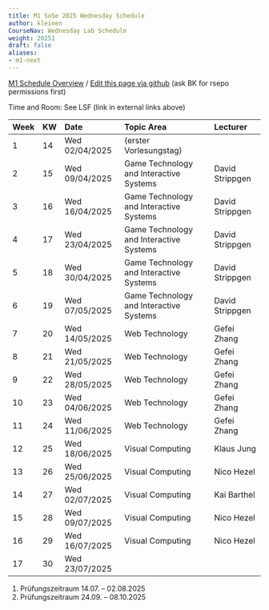 ```yaml
---
title: M1 SoSe 2025 Wednesday Schedule
author: kleinen
CourseNav: Wednesday Lab Schedule
weight: 20251
draft: false
aliases: 
- m1-next
---
```

 
[M1 Schedule Overview](/classes/m1)
/
[Edit this page via github](https://github.com/progwebtec/classes-module/blob/main/content/classes/ss2025/m1/schedule/index.md) (ask BK for rsepo permissions first)

Time and Room: See LSF (link in external links above)


| Week | KW  | Date                                                   | Topic Area                              | Lecturer        |
| :--- | :-- | :----------------------------------------------------- | :-------------------------------------- | :-------------- |
|1 | 14 | Wed 02/04/2025 | (erster Vorlesungstag)                  |                 |
|2 | 15 | Wed 09/04/2025 | Game Technology and Interactive Systems | David Strippgen |
|3 | 16 | Wed 16/04/2025 | Game Technology and Interactive Systems | David Strippgen |
|4 | 17 | Wed 23/04/2025 | Game Technology and Interactive Systems | David Strippgen |
|5 | 18 | Wed 30/04/2025 | Game Technology and Interactive Systems | David Strippgen |
|6 | 19 | Wed 07/05/2025 | Game Technology and Interactive Systems | David Strippgen |
|7 | 20 | Wed 14/05/2025 | Web Technology                          | Gefei Zhang     |
|8 | 21 | Wed 21/05/2025 | Web Technology                          | Gefei Zhang     |
|9 | 22 | Wed 28/05/2025 | Web Technology                          | Gefei Zhang     |
|10 | 23 | Wed 04/06/2025 | Web Technology                          | Gefei Zhang     |
|11 | 24 | Wed 11/06/2025 | Web Technology                          | Gefei Zhang     |
|12 | 25 | Wed 18/06/2025 | Visual Computing                        | Klaus Jung      |
|13 | 26 | Wed 25/06/2025 | Visual Computing                        | Nico Hezel      |
|14 | 27 | Wed 02/07/2025 | Visual Computing                        | Kai Barthel     |
|15 | 28 | Wed 09/07/2025 | Visual Computing                        | Nico Hezel      |
|16 | 29 | Wed 16/07/2025 | Visual Computing                        | Nico Hezel      |
|17 | 30 | Wed 23/07/2025 |                                         |                 |


1. Prüfungszeitraum	14.07. – 02.08.2025
2. Prüfungszeitraum	24.09. – 08.10.2025













